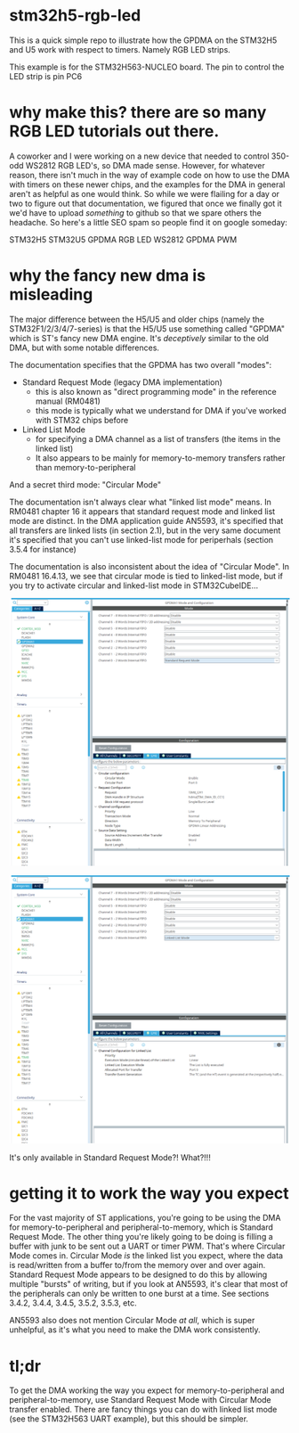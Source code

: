 # stm32h5-rgb-led

This is a quick simple repo to illustrate how the GPDMA on the STM32H5 and U5 work with respect to timers. Namely RGB LED strips.

This example is for the STM32H563-NUCLEO board. The pin to control the LED strip is pin PC6

# why make this? there are so many RGB LED tutorials out there.

A coworker and I were working on a new device that needed to control 350-odd WS2812 RGB LED's, so DMA made sense. However, for whatever reason, there isn't much in the way of example code on how to use the DMA with timers on these newer chips, and the examples for the DMA in general aren't as helpful as one would think. So while we were flailing for a day or two to figure out that documentation, we figured that once we finally got it we'd have to upload *something* to github so that we spare others the headache. So here's a little SEO spam so people find it on google someday:

STM32H5
STM32U5
GPDMA RGB LED
WS2812
GPDMA PWM

# why the fancy new dma is misleading

The major difference between the H5/U5 and older chips (namely the STM32F1/2/3/4/7-series) is that the H5/U5 use something called "GPDMA" which is ST's fancy new DMA engine. It's *deceptively* similar to the old DMA, but with some notable differences.

The documentation specifies that the GPDMA has two overall "modes":
- Standard Request Mode (legacy DMA implementation)
    - this is also known as "direct programming mode" in the reference manual (RM0481)
    - this mode is typically what we understand for DMA if you've worked with STM32 chips before
- Linked List Mode
    - for specifying a DMA channel as a list of transfers (the items in the linked list)
    - It also appears to be mainly for memory-to-memory transfers rather than memory-to-peripheral

And a secret third mode: "Circular Mode"

The documentation isn't always clear what "linked list mode" means. In RM0481 chapter 16 it appears that standard request mode and linked list mode are distinct. In the DMA application guide AN5593, it's specified that all transfers are linked lists (in section 2.1), but in the very same document it's specified that you can't use linked-list mode for periperhals (section 3.5.4 for instance)

The documentation is also inconsistent about the idea of "Circular Mode". In RM0481 16.4.13, we see that circular mode is tied to linked-list mode, but if you try to activate circular and linked-list mode in STM32CubeIDE...

![alt text](image.png)

![alt text](image-1.png)

It's only available in Standard Request Mode?! What?!!!

# getting it to work the way you expect

For the vast majority of ST applications, you're going to be using the DMA for memory-to-peripheral and peripheral-to-memory, which is Standard Request Mode. The other thing you're likely going to be doing is filling a buffer with junk to be sent out a UART or timer PWM. That's where Circular Mode comes in. Circular Mode *is* the linked list you expect, where the data is read/written from a buffer to/from the memory over and over again. Standard Request Mode appears to be designed to do this by allowing multiple "bursts" of writing, but if you look at AN5593, it's clear that most of the peripherals can only be written to one burst at a time. See sections 3.4.2, 3.4.4, 3.4.5, 3.5.2, 3.5.3, etc.

AN5593 also does not mention Circular Mode *at all*, which is super unhelpful, as it's what you need to make the DMA work consistently.

# tl;dr

To get the DMA working the way you expect for memory-to-peripheral and peripheral-to-memory, use Standard Request Mode with Circular Mode transfer enabled. There are fancy things you can do with linked list mode (see the STM32H563 UART example), but this should be simpler.
